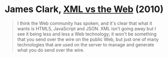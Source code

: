 <!SLIDE>

# James Clark, [XML vs the Web](http://blog.jclark.com/2010/11/xml-vs-web_24.html) (2010)

> I think the Web community has spoken, and it's clear that what it wants is
> HTML5, JavaScript and JSON. XML isn't going away but I see it being less and
> less a Web technology; it won't be something that you send over the wire on
> the public Web, but just one of many technologies that are used on the server
> to manage and generate what you do send over the wire.
